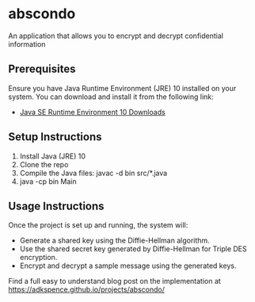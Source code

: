 # abscondo
An application that allows you to encrypt and decrypt confidential information

## Prerequisites

Ensure you have Java Runtime Environment (JRE) 10 installed on your system. You can download and install it from the following link:

- [Java SE Runtime Environment 10 Downloads]([https://www.oracle.com/java/technologies/javase-jre10-downloads.html](https://www.oracle.com/de/java/technologies/java-archive-javase10-downloads.html))

## Setup Instructions
1. Install Java (JRE) 10
2. Clone the repo
3. Compile the Java files: javac -d bin src/*.java
4. java -cp bin Main

## Usage Instructions
Once the project is set up and running, the system will:

- Generate a shared key using the Diffie-Hellman algorithm.
- Use the shared secret key generated by Diffie-Hellman for Triple DES encryption.
- Encrypt and decrypt a sample message using the generated keys.

Find a full easy to understand blog post on the implementation at https://adkspence.github.io/projects/abscondo/
